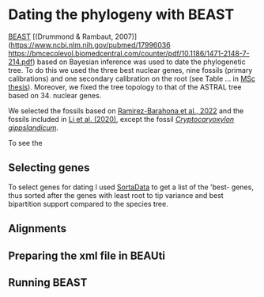 # Dating the phylogeny with BEAST

[BEAST](https://beast.community) [(Drummond & Rambaut, 2007)](https://www.ncbi.nlm.nih.gov/pubmed/17996036
https://bmcecolevol.biomedcentral.com/counter/pdf/10.1186/1471-2148-7-214.pdf) based on Bayesian inference was used to date the phylogenetic tree. To do this we used the three best nuclear genes, nine fossils (primary calibrations) and one secondary calibration on the root (see Table ... in [MSc thesis]()). Moreover, we fixed the tree topology to that of the ASTRAL tree based on 34. nuclear genes. 

We selected the fossils based on [Ramirez-Barahona et al., 2022](https://www.nature.com/articles/s41559-020-1241-3) and the fossils included in [Li et al. (2020)](https://www.ncbi.nlm.nih.gov/pubmed/32619568), except the fossil [_Cryptocaryoxylon gippslandicum_](https://doi.org/10.1080/03115518608619157).

To see the 

## Selecting genes

To select genes for dating I used [SortaData](https://journals.plos.org/plosone/article/file?id=10.1371/journal.pone.0197433&type=printable) to get a list of the 'best- genes, thus sorted after the genes with least root to tip variance and best bipartition support compared to the species tree.  

## Alignments

## Preparing the xml file in BEAUti

## Running BEAST


